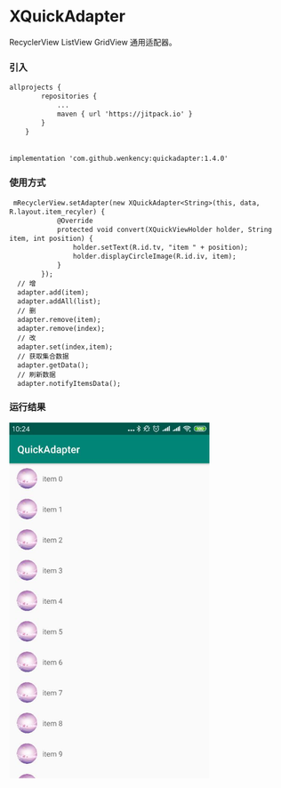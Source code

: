# XQuickAdapter
RecyclerView ListView GridView 通用适配器。

### 引入

```
allprojects {
		repositories {
			...
			maven { url 'https://jitpack.io' }
		}
	}


implementation 'com.github.wenkency:quickadapter:1.4.0'

```

### 使用方式
```
 mRecyclerView.setAdapter(new XQuickAdapter<String>(this, data, R.layout.item_recyler) {
            @Override
            protected void convert(XQuickViewHolder holder, String item, int position) {
                holder.setText(R.id.tv, "item " + position);
                holder.displayCircleImage(R.id.iv, item);
            }
        });
  // 增
  adapter.add(item);
  adapter.addAll(list);
  // 删
  adapter.remove(item);
  adapter.remove(index);
  // 改
  adapter.set(index,item);
  // 获取集合数据
  adapter.getData();
  // 刷新数据
  adapter.notifyItemsData();
```

### 运行结果

<img src="screenshot/image.jpg" width="360px"/>